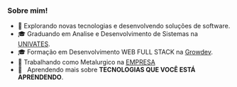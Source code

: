<h3>Sobre mim!</h3>

- 🤔 Explorando novas tecnologias e desenvolvendo soluções de software.
- 🎓 Graduando em Analise e Desenvolvimento de Sistemas na <a href="https://www.univates.br/" target="_blank">UNIVATES</a>.
- 🎓 Formação em Desenvolvimento WEB FULL STACK na <a href="https://www.growdev.com.br/" target="_blank">Growdev</a>.
- 💼 Trabalhando como Metalurgico na <a href="https://www.tramontina.com.br/" target="_blank">EMPRESA</a>
- 🌱 &nbsp; Aprendendo mais sobre **TECNOLOGIAS QUE VOCÊ ESTÁ APRENDENDO**.
